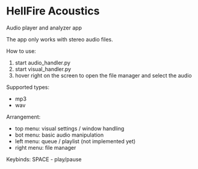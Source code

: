 # HellFire Acoustics
Audio player and analyzer app


The app only works with stereo audio files.

How to use:
1. start audio_handler.py
2. start visual_handler.py
3. hover right on the screen to open the file manager and select the audio

Supported types:
 - mp3
 - wav



Arrangement:
 - top menu: visual settings / window handling
 - bot menu: basic audio manipulation
 - left menu: queue / playlist (not implemented yet)
 - right menu: file manager


Keybinds:
SPACE - play/pause

